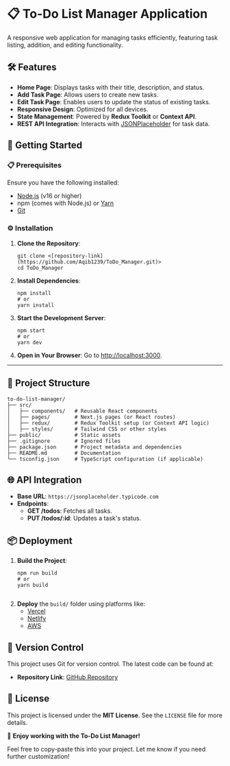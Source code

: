 
# 📋 To-Do List Manager Application

A responsive web application for managing tasks efficiently, featuring task listing, addition, and editing functionality.



## 🛠 Features

- **Home Page**: Displays tasks with their title, description, and status.  
- **Add Task Page**: Allows users to create new tasks.  
- **Edit Task Page**: Enables users to update the status of existing tasks.  
- **Responsive Design**: Optimized for all devices.  
- **State Management**: Powered by **Redux Toolkit** or **Context API**.  
- **REST API Integration**: Interacts with [JSONPlaceholder](https://jsonplaceholder.typicode.com) for task data.  



## 🚀 Getting Started

### 📋 Prerequisites

Ensure you have the following installed:
- [Node.js](https://nodejs.org/) (v16 or higher)
- npm (comes with Node.js) or [Yarn](https://yarnpkg.com/)
- [Git](https://git-scm.com/)



### ⚙️ Installation

1. **Clone the Repository**:
   ```
   git clone <[repository-link](https://github.com/Aqib1239/ToDo_Manager.git)>
   cd ToDo_Manager 
   ```

2. **Install Dependencies**:
   ```
   npm install
   # or
   yarn install
   ```

3. **Start the Development Server**:
   ```
   npm start
   # or
   yarn dev
   ```

4. **Open in Your Browser**:
   Go to [http://localhost:3000](http://localhost:3000).

---

## 📂 Project Structure

```
to-do-list-manager/
├── src/
│   ├── components/   # Reusable React components
│   ├── pages/        # Next.js pages (or React routes)
│   ├── redux/        # Redux Toolkit setup (or Context API logic)
│   ├── styles/       # Tailwind CSS or other styles
├── public/           # Static assets
├── .gitignore        # Ignored files
├── package.json      # Project metadata and dependencies
├── README.md         # Documentation
└── tsconfig.json     # TypeScript configuration (if applicable)
```



## 🌐 API Integration

- **Base URL**: `https://jsonplaceholder.typicode.com`
- **Endpoints**:
  - **GET /todos**: Fetches all tasks.
  - **PUT /todos/:id**: Updates a task's status.



## 📦 Deployment

1. **Build the Project**:
   ```
   npm run build
   # or
   yarn build


2. **Deploy** the `build/` folder using platforms like:
   - [Vercel](https://vercel.com/)
   - [Netlify](https://www.netlify.com/)
   - [AWS](https://aws.amazon.com/)



## 📖 Version Control

This project uses Git for version control. The latest code can be found at:
- **Repository Link**: [GitHub Repository](https://github.com/Aqib1239/ToDo_Manager)



## 📝 License

This project is licensed under the **MIT License**. See the `LICENSE` file for more details.



🎉 **Enjoy working with the To-Do List Manager!**



Feel free to copy-paste this into your project. Let me know if you need further customization!
